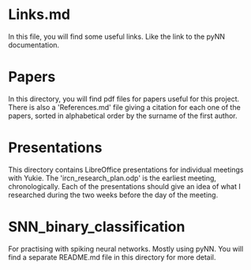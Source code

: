 # Links.md

In this file, you will find some useful links. Like the link to the pyNN documentation.

# Papers

In this directory, you will find pdf files for papers useful for this project. There is also a 'References.md' file giving a citation for each one of the papers, sorted in alphabetical order by the surname of the first author.

# Presentations

This directory contains LibreOffice presentations for individual meetings with Yukie. The 'ircn_research_plan.odp' is the earliest meeting, chronologically. Each of the presentations should give an idea of what I researched during the two weeks before the day of the meeting.

# SNN\_binary_classification

For practising with spiking neural networks. Mostly using pyNN. You will find a separate README.md file in this directory for more detail.

